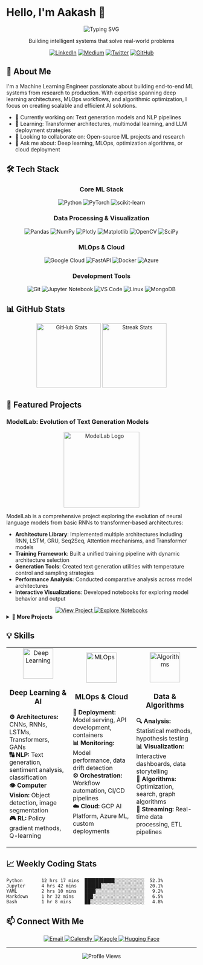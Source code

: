 # Hello, I'm Aakash 👋 

<div align="center">
  <img src="https://readme-typing-svg.herokuapp.com?font=Fira+Code&size=30&duration=3000&pause=1000&color=2E97F7&center=true&vCenter=true&width=600&lines=Machine+Learning+Engineer;Deep+Learning+Enthusiast;MLOps+Practitioner;Algorithm+Specialist" alt="Typing SVG" />
  
  <p>Building intelligent systems that solve real-world problems</p>
  
  [![LinkedIn](https://img.shields.io/badge/LinkedIn-%230077B5.svg?logo=linkedin&logoColor=white)](https://linkedin.com/in/aakashak2k) 
  [![Medium](https://img.shields.io/badge/Medium-12100E?logo=medium&logoColor=white)](https://medium.com/@aakashak2000) 
  [![Twitter](https://img.shields.io/badge/Twitter-%231DA1F2.svg?logo=Twitter&logoColor=white)](https://twitter.com/aakashak2k) 
  [![GitHub](https://img.shields.io/badge/GitHub-100000?logo=github&logoColor=white)](https://github.com/aakashak2000)
</div>

## 🧠 About Me

I'm a Machine Learning Engineer passionate about building end-to-end ML systems from research to production. With expertise spanning deep learning architectures, MLOps workflows, and algorithmic optimization, I focus on creating scalable and efficient AI solutions.

- 🔭 Currently working on: Text generation models and NLP pipelines
- 🌱 Learning: Transformer architectures, multimodal learning, and LLM deployment strategies
- 👯 Looking to collaborate on: Open-source ML projects and research
- 💬 Ask me about: Deep learning, MLOps, optimization algorithms, or cloud deployment

## 🛠️ Tech Stack

<div align="center">

### Core ML Stack
![Python](https://img.shields.io/badge/python-3670A0?style=for-the-badge&logo=python&logoColor=ffdd54)
![PyTorch](https://img.shields.io/badge/PyTorch-%23EE4C2C.svg?style=for-the-badge&logo=PyTorch&logoColor=white)
![scikit-learn](https://img.shields.io/badge/scikit--learn-%23F7931E.svg?style=for-the-badge&logo=scikit-learn&logoColor=white)

### Data Processing & Visualization
![Pandas](https://img.shields.io/badge/pandas-%23150458.svg?style=for-the-badge&logo=pandas&logoColor=white)
![NumPy](https://img.shields.io/badge/numpy-%23013243.svg?style=for-the-badge&logo=numpy&logoColor=white)
![Plotly](https://img.shields.io/badge/Plotly-%233F4F75.svg?style=for-the-badge&logo=plotly&logoColor=white)
![Matplotlib](https://img.shields.io/badge/Matplotlib-%23ffffff.svg?style=for-the-badge&logo=Matplotlib&logoColor=black)
![OpenCV](https://img.shields.io/badge/opencv-%23white.svg?style=for-the-badge&logo=opencv&logoColor=white)
![SciPy](https://img.shields.io/badge/SciPy-%230C55A5.svg?style=for-the-badge&logo=scipy&logoColor=%white)

### MLOps & Cloud
![Google Cloud](https://img.shields.io/badge/GoogleCloud-%234285F4.svg?style=for-the-badge&logo=google-cloud&logoColor=white)
![FastAPI](https://img.shields.io/badge/FastAPI-005571?style=for-the-badge&logo=fastapi)
![Docker](https://img.shields.io/badge/docker-%230db7ed.svg?style=for-the-badge&logo=docker&logoColor=white)
![Azure](https://img.shields.io/badge/azure-%230072C6.svg?style=for-the-badge&logo=microsoftazure&logoColor=white)

### Development Tools
![Git](https://img.shields.io/badge/git-%23F05033.svg?style=for-the-badge&logo=git&logoColor=white)
![Jupyter Notebook](https://img.shields.io/badge/jupyter-%23FA0F00.svg?style=for-the-badge&logo=jupyter&logoColor=white)
![VS Code](https://img.shields.io/badge/VS%20Code-0078d7.svg?style=for-the-badge&logo=visual-studio-code&logoColor=white)
![Linux](https://img.shields.io/badge/Linux-FCC624?style=for-the-badge&logo=linux&logoColor=black)
![MongoDB](https://img.shields.io/badge/MongoDB-%234ea94b.svg?style=for-the-badge&logo=mongodb&logoColor=white)

</div>

## 📊 GitHub Stats

<div align="center">
  <img src="https://github-readme-stats.vercel.app/api?username=aakashak2000&show_icons=true&theme=tokyonight&hide_border=true" alt="GitHub Stats" height="170px"/>
  <img src="https://github-readme-streak-stats.herokuapp.com/?user=aakashak2000&theme=tokyonight&hide_border=true" alt="Streak Stats" height="170px"/>
</div>

## 🚀 Featured Projects

### ModelLab: Evolution of Text Generation Models

<div align="center">
  <img src="https://raw.githubusercontent.com/aakashak2000/aakashak2000/assets/ModelLab_logo.png" alt="ModelLab Logo" width="200px"/>
</div>

ModelLab is a comprehensive project exploring the evolution of neural language models from basic RNNs to transformer-based architectures:

- **Architecture Library**: Implemented multiple architectures including RNN, LSTM, GRU, Seq2Seq, Attention mechanisms, and Transformer models
- **Training Framework**: Built a unified training pipeline with dynamic architecture selection
- **Generation Tools**: Created text generation utilities with temperature control and sampling strategies
- **Performance Analysis**: Conducted comparative analysis across model architectures
- **Interactive Visualizations**: Developed notebooks for exploring model behavior and output

<div align="center">
  <a href="https://github.com/aakashak2000/ModelLab">
    <img src="https://img.shields.io/badge/View_Project-181717?style=for-the-badge&logo=github&logoColor=white" alt="View Project"/>
  </a>
  <a href="https://github.com/aakashak2000/ModelLab/blob/main/notebooks/02_model_comparison.ipynb">
    <img src="https://img.shields.io/badge/Explore_Notebooks-F37626?style=for-the-badge&logo=jupyter&logoColor=white" alt="Explore Notebooks"/>
  </a>
</div>

<details>
  <summary><b>📁 More Projects</b></summary>
  
  ### Cloud-Native ML Pipeline
  
  - Engineered an end-to-end ML pipeline on Google Cloud Platform
  - Implemented CI/CD workflows for model training and deployment
  - Developed monitoring solutions for production model performance
  
  ### Computer Vision on Edge Devices
  
  - Designed lightweight CNN architectures for edge deployment
  - Optimized models using quantization and pruning techniques
  - Built custom data pipelines for real-time video processing
</details>

## 💡 Skills

<div align="center">
  <table>
    <tr>
      <td width="33%" align="center">
        <img width="80px" src="https://cdn.jsdelivr.net/gh/devicons/devicon/icons/tensorflow/tensorflow-original.svg" alt="Deep Learning"/>
        <h3>Deep Learning & AI</h3>
        <p align="left">
          <b>⚙️ Architectures:</b> CNNs, RNNs, LSTMs, Transformers, GANs<br>
          <b>🔠 NLP:</b> Text generation, sentiment analysis, classification<br>
          <b>👁️ Computer Vision:</b> Object detection, image segmentation<br>
          <b>🎮 RL:</b> Policy gradient methods, Q-learning
        </p>
      </td>
      <td width="33%" align="center">
        <img width="80px" src="https://cdn.jsdelivr.net/gh/devicons/devicon/icons/kubernetes/kubernetes-plain.svg" alt="MLOps"/>
        <h3>MLOps & Cloud</h3>
        <p align="left">
          <b>🚀 Deployment:</b> Model serving, API development, containers<br>
          <b>📊 Monitoring:</b> Model performance, data drift detection<br>
          <b>⚙️ Orchestration:</b> Workflow automation, CI/CD pipelines<br>
          <b>☁️ Cloud:</b> GCP AI Platform, Azure ML, custom deployments
        </p>
      </td>
      <td width="33%" align="center">
        <img width="80px" src="https://cdn.jsdelivr.net/gh/devicons/devicon/icons/python/python-original.svg" alt="Algorithms"/>
        <h3>Data & Algorithms</h3>
        <p align="left">
          <b>🔍 Analysis:</b> Statistical methods, hypothesis testing<br>
          <b>📊 Visualization:</b> Interactive dashboards, data storytelling<br>
          <b>🧮 Algorithms:</b> Optimization, search, graph algorithms<br>
          <b>🔄 Streaming:</b> Real-time data processing, ETL pipelines
        </p>
      </td>
    </tr>
  </table>
</div>

## 📈 Weekly Coding Stats

```text
Python       12 hrs 17 mins  ███████████░░░░░░░░░░░  52.3%
Jupyter      4 hrs 42 mins   ██████░░░░░░░░░░░░░░░░  20.1%
YAML         2 hrs 10 mins   ████░░░░░░░░░░░░░░░░░░   9.2%
Markdown     1 hr 32 mins    ███░░░░░░░░░░░░░░░░░░░   6.5%
Bash         1 hr 8 mins     ██░░░░░░░░░░░░░░░░░░░░   4.8%
```

## 📫 Connect With Me

<div align="center">
  <a href="mailto:aakashak2000@gmail.com">
    <img src="https://img.shields.io/badge/Email-D14836?style=for-the-badge&logo=gmail&logoColor=white" alt="Email"/>
  </a>
  <a href="https://calendly.com/aakashak2000">
    <img src="https://img.shields.io/badge/Schedule_Meeting-4285F4?style=for-the-badge&logo=google-calendar&logoColor=white" alt="Calendly"/>
  </a>
  <a href="https://www.kaggle.com/aakashak2000">
    <img src="https://img.shields.io/badge/Kaggle-20BEFF?style=for-the-badge&logo=kaggle&logoColor=white" alt="Kaggle"/>
  </a>
  <a href="https://huggingface.co/aakashak2000">
    <img src="https://img.shields.io/badge/🤗_Hugging_Face-FFD21E?style=for-the-badge" alt="Hugging Face"/>
  </a>
</div>

---

<div align="center">
  <img src="https://komarev.com/ghpvc/?username=aakashak2000&label=Profile%20Views&color=0e75b6&style=flat" alt="Profile Views" />
</div>
